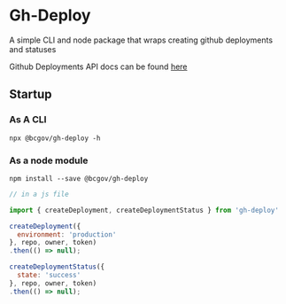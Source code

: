 # Gh-Deploy
A simple CLI and node package that wraps creating github deployments and statuses

Github Deployments API docs can be found [here](https://developer.github.com/v3/repos/deployments/)
## Startup

### As A CLI

`npx @bcgov/gh-deploy -h`

### As a node module

`npm install --save @bcgov/gh-deploy`

```js
// in a js file

import { createDeployment, createDeploymentStatus } from 'gh-deploy'

createDeployment({
  environment: 'production'
}, repo, owner, token)
.then(() => null);

createDeploymentStatus({
  state: 'success'
}, repo, owner, token)
.then(() => null);
```

